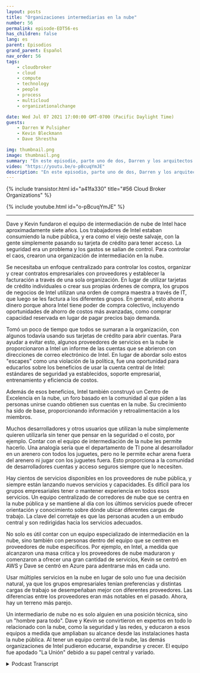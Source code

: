 ```yaml
---
layout: posts
title: "Organizaciones intermediarias en la nube"
number: 56
permalink: episode-EDT56-es
has_children: false
lang: es
parent: Episodios
grand_parent: Español
nav_order: 56
tags:
    - cloudbroker
    - cloud
    - compute
    - technology
    - people
    - process
    - multicloud
    - organizationalchange

date: Wed Jul 07 2021 17:00:00 GMT-0700 (Pacific Daylight Time)
guests:
    - Darren W Pulsipher
    - Kevin Bleckmann
    - Dave Shrestha

img: thumbnail.png
image: thumbnail.png
summary: "En este episodio, parte uno de dos, Darren y los arquitectos de soluciones en la nube de Intel, Dave Shrestha y Kevin Bleckman, hablan sobre la importancia de una organización de intermediación en la nube. Dave y Kevin fundaron el equipo de intermediación en la nube de Intel hace aproximadamente siete años. Los empleados de Intel consumían la nube pública, y era como el salvaje Oeste, con personas que simplemente usaban sus tarjetas de crédito para acceder a ella. La seguridad era un problema y los gastos estaban fuera de control. Para controlar el caos, crearon una organización de intermediación en la nube."
video: "https://youtu.be/o-pBcuqYmJE"
description: "En este episodio, parte uno de dos, Darren y los arquitectos de soluciones en la nube de Intel, Dave Shrestha y Kevin Bleckman, hablan sobre la importancia de una organización de intermediación en la nube. Dave y Kevin fundaron el equipo de intermediación en la nube de Intel hace aproximadamente siete años. Los empleados de Intel consumían la nube pública, y era como el salvaje Oeste, con personas que simplemente usaban sus tarjetas de crédito para acceder a ella. La seguridad era un problema y los gastos estaban fuera de control. Para controlar el caos, crearon una organización de intermediación en la nube."
---
```


<div>
{% include transistor.html id="a41fa330" title="#56 Cloud Broker Organizations" %}

{% include youtube.html id="o-pBcuqYmJE" %}
</div>

---

Dave y Kevin fundaron el equipo de intermediación de nube de Intel hace aproximadamente siete años. Los trabajadores de Intel estaban consumiendo la nube pública, y era como el viejo oeste salvaje, con la gente simplemente pasando su tarjeta de crédito para tener acceso. La seguridad era un problema y los gastos se salían de control. Para controlar el caos, crearon una organización de intermediación en la nube.

Se necesitaba un enfoque centralizado para controlar los costos, organizar y crear contratos empresariales con proveedores y establecer la facturación a través de una sola organización. En lugar de utilizar tarjetas de crédito individuales o crear sus propias órdenes de compra, los grupos de negocios de Intel utilizan una orden de compra maestra a través de IT, que luego se les factura a los diferentes grupos. En general, esto ahorra dinero porque ahora Intel tiene poder de compra colectivo, incluyendo oportunidades de ahorro de costos más avanzadas, como comprar capacidad reservada en lugar de pagar precios bajo demanda.

Tomó un poco de tiempo que todos se sumaran a la organización, con algunos todavía usando sus tarjetas de crédito para abrir cuentas. Para ayudar a evitar esto, algunos proveedores de servicios en la nube le proporcionaron a Intel un informe de las cuentas que se abrieron con direcciones de correo electrónico de Intel. En lugar de abordar solo estos "escapes" como una violación de la política, fue una oportunidad para educarlos sobre los beneficios de usar la cuenta central de Intel: estándares de seguridad ya establecidos, soporte empresarial, entrenamiento y eficiencia de costos.

Además de esos beneficios, Intel también construyó un Centro de Excelencia en la nube, un foro basado en la comunidad al que piden a las personas unirse cuando obtienen sus cuentas en la nube. Su crecimiento ha sido de base, proporcionando información y retroalimentación a los miembros.

Muchos desarrolladores y otros usuarios que utilizan la nube simplemente quieren utilizarla sin tener que pensar en la seguridad o el costo, por ejemplo. Contar con el equipo de intermediación de la nube les permite hacerlo. Una analogía sería que el departamento de TI pone al desarrollador en un arenero con todos los juguetes, pero no le permite echar arena fuera del arenero ni jugar con los juguetes fuera. Esto proporciona a la comunidad de desarrolladores cuentas y acceso seguros siempre que lo necesiten.

Hay cientos de servicios disponibles en los proveedores de nube pública, y siempre están lanzando nuevos servicios y capacidades. Es difícil para los grupos empresariales tener o mantener experiencia en todos esos servicios. Un equipo centralizado de corredores de nube que se centra en la nube pública y se mantiene al día con los últimos servicios puede ofrecer orientación y conocimiento sobre dónde ubicar diferentes cargas de trabajo. La clave del corretaje es que las personas acuden a un embudo central y son redirigidas hacia los servicios adecuados.

No solo es útil contar con un equipo especializado de intermediación en la nube, sino también con personas dentro del equipo que se centren en proveedores de nube específicos. Por ejemplo, en Intel, a medida que alcanzaron una masa crítica y los proveedores de nube maduraron y comenzaron a ofrecer una gran cantidad de servicios, Kevin se centró en AWS y Dave se centró en Azure para adentrarse más en cada uno.

Usar múltiples servicios en la nube en lugar de solo uno fue una decisión natural, ya que los grupos empresariales tenían preferencias y distintas cargas de trabajo se desempeñaban mejor con diferentes proveedores. Las diferencias entre los proveedores eran más notables en el pasado. Ahora, hay un terreno más parejo.

Un intermediario de nube no es solo alguien en una posición técnica, sino un "hombre para todo". Dave y Kevin se convirtieron en expertos en todo lo relacionado con la nube, como la seguridad y las redes, y educaron a esos equipos a medida que ampliaban su alcance desde las instalaciones hasta la nube pública. Al tener un equipo central de la nube, las demás organizaciones de Intel pudieron educarse, expandirse y crecer. El equipo fue apodado "La Unión" debido a su papel central y variado.



<details>
<summary> Podcast Transcript </summary>

<p></p>

</details>
